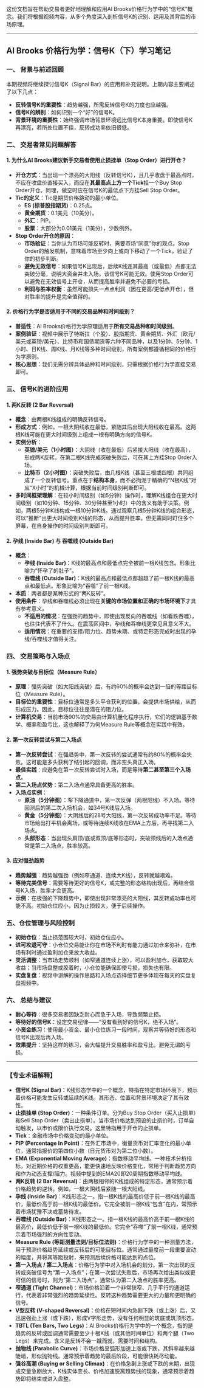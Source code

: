 这份文档旨在帮助交易者更好地理解和应用Al Brooks价格行为学中的“信号K”概念。我们将根据视频内容，从多个角度深入剖析信号K的识别、运用及其背后的市场原理。

---

## Al Brooks 价格行为学：信号K（下）学习笔记

### 一、 背景与前述回顾

本期视频将继续探讨信号K（Signal Bar）的应用和补充说明。上期内容主要阐述了以下几点：
*   **反转信号K的重要性**：趋势越强，所需反转信号K的力度也应越强。
*   **信号K的辨别**：如何识别一个“好”的信号K。
*   **背景环境的重要性**：始终强调市场背景环境远比信号K本身重要。即使信号K再漂亮，若所处位置不佳，反转成功率依旧很低。

### 二、 交易者常见问题解答

#### 1. 为什么Al Brooks建议新手交易者使用止损挂单（Stop Order）进行开仓？

*   **开仓方式**：当出现一个漂亮的大阳线（反转信号K），且几乎收盘于最高点时，不应在收盘价直接买入，而应在**其最高点上方一个Tick**挂一个Buy Stop Order开仓。同理，做空时应在信号K的最低点下方挂Sell Stop Order。
*   **Tic的定义**：Tic是期货价格跳动的最小单位。
    *   **ES (标普股指期货)**：0.25点。
    *   **黄金期货**：0.1美元（10美分）。
    *   **外汇**：PIP。
    *   **股票**：大部分为0.01美元（1美分），少数例外。
*   **Stop Order开仓的原因**：
    *   **市场验证**：当你认为市场可能反转时，需要市场“同意”你的观点。Stop Order的触发机制，意味着市场至少向上或向下移动了一个Tick，验证了你的初步判断。
    *   **避免无效信号**：如果信号K出现后，后续K线连其最高（或最低）点都无法突破分毫，说明大资金并未入场，该信号K可能无效。使用Stop Order可以避免在无效信号上开仓，从而提高胜率并避免不必要的亏损。
    *   **利润与胜率权衡**：虽然可能损失一点点利润（因在更高/更低点开仓），但对胜率的提升是完全值得的。

#### 2. 价格行为学是否适用于不同的交易品种和时间级别？

*   **普适性**：Al Brooks价格行为学原理适用于**所有交易品种和时间级别**。
*   **案例验证**：视频中展示了特斯拉（个股）、股指期货、黄金期货、外汇（欧元/美元或英镑/美元）、比特币和国债期货等六种不同品种，以及1分钟、5分钟、1小时、日K线、周K线、月K线等多种时间级别，所有案例都遵循相同的价格行为学原则。
*   **核心思想**：我们无需分辨具体品种和时间级别，只需根据价格行为学直接交易即可。

### 三、 信号K的进阶应用

#### 1. 两K反转 (2 Bar Reversal)

*   **概念**：由两根K线组成的明确反转信号。
*   **形成方式**：例如，一根大阴线收在最低，紧随其后出现大阳线收在最高。这两根K线可能在更大时间级别上组成一根有明确方向的信号K。
*   **实例分析**：
    *   **英镑/美元（1小时图）**：大阴线（收在最低）后紧接大阳线（收在最高），形成两K反转。在第二根K线完成突破失败后，可在其上方挂Stop Order入场。
    *   **比特币（2小时图）**：突破失败后，由几根K线（甚至三根或四根）共同组成了一个反转信号。重点在于**结构本身**，而不必拘泥于精确的“N根K线”对应“X小时”的机械计算，根据当前时间级别判断即可。
*   **多时间框架理解**：在较小时间级别（如5分钟）操作时，理解K线组合在更大时间级别（如10分钟、15分钟、30分钟甚至1小时）中的含义有助于决策。例如，两根5分钟K线构成一根10分钟K线。通过观察几根5分钟K线的组合形态，可以“推断”出更大时间级别K线的形态，从而提升胜率。但无需同时盯住多个屏幕，在自身操作的时间级别判断即可。

#### 2. 孕线 (Inside Bar) 与 吞噬线 (Outside Bar)

*   **概念**：
    *   **孕线 (Inside Bar)**：K线的最高点和最低点完全被前一根K线包含。形象比喻为“怀孕了的肚子”。
    *   **吞噬线 (Outside Bar)**：K线的最高点和最低点都超越了前一根K线的最高点和最低点。形象比喻为“吞噬”了前一根K线。
*   **本质**：两者都是某种形式的“两K反转”。
*   **使用条件**：孕线和吞噬线必须出现在**关键的市场位置和正确的市场环境下**才具有参考意义。
    *   **不适用的情况**：在强劲的趋势中，即使出现反向的吞噬线（如看跌吞噬），也往往代表不了什么。在震荡区间中，孕线和吞噬线更常见且意义不大。
    *   **适用情况**：在重要的支撑/阻力位、趋势末期、或特定形态完成时出现的孕线/吞噬线才值得关注。

### 四、 交易策略与入场点

#### 1. 强势突破与目标位（Measure Rule）

*   **原理**：强势突破（如大阳线突破）后，有约60%的概率会达到一倍的等距目标位（Measure Rule）。
*   **目标位的重要性**：目标位通常是多头平仓获利的位置，会提供市场供给，从而形成压力。因此，目标位往往是潜在的阻力位。
*   **计算机交易**：当前市场90%的交易由计算机量化程序执行，它们的逻辑基于数学、概率和盈亏比，这也解释了为何Measure Rule等概念在实践中有效。

#### 2. 第一次反转尝试与第二入场点

*   **第一次反转尝试**：在强趋势中，第一次反转的尝试通常有约80%的概率会失败。这可能是多头获利了结引起的回调，而非空头真正入场。
*   **最佳实践**：应避免在第一次反转尝试时入场，而是等待**第二甚至第三个入场点**。
*   **第二入场点优势**：第二入场点通常具备更高的胜率。
*   **入场点实例**：
    *   **原油（5分钟图）**：窄下降通道中，第一次反弹（两根阳线）不入场。等待回测后的第二次入场机会，如34号K线后入场。
    *   **黄金（5分钟图）**：大阴线后的28号大阳线，第一次反转成功率不足。等待市场给出打平机会离场，或等待连续K线收在EMA上方后，再寻找第二入场点。
    *   **头部形态**：当出现头肩顶/底或双顶/底等形态时，突破颈线后的入场点通常是第二入场点，胜率较高。

#### 3. 应对强劲趋势

*   **趋势越强**：趋势越强劲（例如窄通道、连续大K线），反转就越艰难。
*   **等待完美信号**：需要等待更好的信号K，或完整的形态结构出现后，再结合信号K入场，胜率才会更高。
*   **示例**：在极强的下降趋势中，即使出现非常漂亮的大阳线，其反转成功率也可能不高。初始仓位应小，因为止损较大，便于后续操作。

### 五、仓位管理与风险控制

*   **初始仓位**：当止损范围较大时，初始仓位应小。
*   **进可攻退可守**：小仓位交易能让你在市场不利时有能力通过加仓来弥补，在市场有利时通过盈利加仓来放大收益。
*   **灵活调整**：当市场走势顺利（如窄通道连续上涨），可以盈利加仓，获取较大收益；当市场盘整或胶着时，小仓位能确保即使亏损，损失也有限。
*   **实盘复盘**：视频中讲解的操作思路和入场点选择细节更多体现在每天的实盘复盘视频中。

### 六、 总结与建议

*   **耐心等待**：很多交易者因缺乏耐心而急于入场，导致频繁止损。
*   **等待好的信号K**：设定交易纪律——“没有看到好的信号K，绝不入场”。
*   **小资金练习**：使用最小资金、最小仓位练习一段时间，观察并等待好的形态和信号K出现后再入场。
*   **效果提升**：坚持这样的练习，会大幅提升交易胜率和盈亏比，避免无谓的亏损。

---

### 【专业术语解释】

*   **信号K (Signal Bar)**：K线形态学中的一个概念，特指在特定市场环境下，预示着价格可能发生反转或延续的K线。其形态、位置和背景环境决定了其有效性。
*   **止损挂单 (Stop Order)**：一种条件订单。分为Buy Stop Order（买入止损单）和Sell Stop Order（卖出止损单）。当市场价格达到预设的止损价时，订单自动触发，以市价或限价执行交易。这里特指用于开仓的止损单。
*   **Tick**：金融市场中价格变动的最小单位。
*   **PIP (Percentage In Point)**：在外汇市场中，衡量货币对汇率变化的最小单位，通常指报价的第四位小数（日元货币对为第二位小数）。
*   **EMA (Exponential Moving Average)**：指数移动平均线。一种技术分析指标，对近期价格的权重更高，能更快速地反映价格变化，常用于判断趋势方向和作为动态支撑/阻力。视频中提到的EMA20即20周期指数移动平均线。
*   **两K反转 (2 Bar Reversal)**：由两根相邻的K线组成的特定形态，通常预示着价格趋势的逆转。例如，一根大阴线后紧随一根大阳线。
*   **孕线 (Inside Bar)**：K线形态之一。指一根K线的最高价低于前一根K线的最高价，最低价高于前一根K线的最低价。它完全被前一根K线“包含”在内，常预示着市场犹豫不决或蓄势待发。
*   **吞噬线 (Outside Bar)**：K线形态之一。指一根K线的最高价高于前一根K线的最高价，最低价低于前一根K线的最低价。它完全“吞噬”了前一根K线，通常预示着市场强烈的方向性变动。
*   **Measure Rule (等距测量法则/目标位法则)**：价格行为学中的一种测量方法，用于预测价格趋势延续或反转后的可能目标位。通常通过量度前一段重要波动的幅度，并将其等距投射，来预测后续价格可能达到的点位。
*   **第一入场点 / 第二入场点**：价格行为学中对入场机会的划分。第一次出现的反转或突破信号为“第一入场点”；在第一次尝试失败后，市场再次给出类似或更可信的信号时，则为“第二入场点”。通常认为第二入场点的胜率更高。
*   **窄通道 (Tight Channel)**：市场价格沿着一个非常狭窄、几乎平行的通道运行，代表着非常强烈的趋势延续性。反转这种趋势需要更大的力量和更明确的信号。
*   **V型反转 (V-shaped Reversal)**：价格在短时间内急剧下跌（或上涨）后，又迅速强劲上涨（或下跌），形成V字形走势，没有任何明显的筑底或筑顶形态。
*   **TBTL (Ten Bars, Two Legs)**：Al Brooks价格行为学中的一个概念，指的是趋势的反转或回调通常需要至少十根K线（或其他时间单位）和两个腿（Two Legs）来完成。含义是反转不会一蹴而就，需要时间和结构。
*   **抛物线 (Parabolic Curve)**：市场价格呈弧形加速上涨或下跌，其斜率越来越陡峭，形似抛物线。通常预示着趋势的最后阶段，可能很快耗尽动能。
*   **强谷高潮 (Buying or Selling Climax)**：在价格急剧上涨或下跌的末期，出现成交量急剧放大、K线实体变长、价格加速脱离趋势线的现象，通常预示着趋势即将结束或进入盘整。